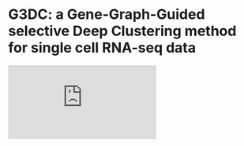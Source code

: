# G3DC: a Gene-Graph-Guided selective Deep Clustering method for single cell RNA-seq data

<!-- ![image text](./network_structure/workflow2.pdf) -->
![imgae text](https://github.com/Ketherine0/G3DC/tree/master/network_structure/workflow2.pdf)
